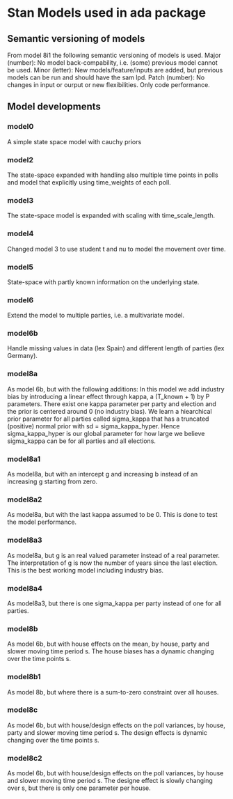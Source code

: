# Stan Models used in ada package

## Semantic versioning of models

From model 8i1 the following semantic versioning of models is used.
Major (number): No model back-compability, i.e. (some) previous model cannot be used.
Minor (letter): New models/feature/inputs are added, but previous models can be run and should have the sam lpd.
Patch (number): No changes in input or ourput or new flexibilities. Only code performance.


## Model developments

### model0
A simple state space model with cauchy priors

### model2
The state-space expanded with handling also multiple time points in polls and model that explicitly using time_weights of each poll.

### model3
The state-space model is expanded with scaling with time_scale_length.

### model4
Changed model 3 to use student t and nu to model the movement over time.

### model5
State-space with partly known information on the underlying state.

### model6
Extend the model to multiple parties, i.e. a multivariate model.

### model6b
Handle missing values in data (lex Spain) and different length of parties (lex Germany).

### model8a
As model 6b, but with the following additions:
In this model we add industry bias by introducing a linear effect through kappa, a (T_known + 1) by P parameters.
There exist one kappa parameter per party and election and the prior is centered
around 0 (no industry bias). We learn a hiearchical prior parameter for all parties called
sigma_kappa that has a truncated (positive) normal prior with sd = sigma_kappa_hyper.
Hence sigma_kappa_hyper is our global parameter for how large we believe sigma_kappa can be for all parties and all elections.

### model8a1
As model8a, but with an intercept g and increasing b instead of an increasing g starting from zero.

### model8a2
As model8a, but with the last kappa assumed to be 0. This is done to test the model performance.

### model8a3
As model8a, but g is an real valued parameter instead of a real parameter. The interpretation of g is now the number of years since the last election.
This is the best working model including industry bias.

### model8a4
As model8a3, but there is one sigma_kappa per party instead of one for all parties. 

### model8b
As model 6b, but with house effects on the mean, by house, party and slower moving time period s. The house biases has a dynamic changing over the time points s.

### model8b1
As model 8b, but where there is a sum-to-zero constraint over all houses.

### model8c
As model 6b, but with house/design effects on the poll variances, by house, party and slower moving time period s. The design effects is dynamic changing over the time points s.

### model8c2
As model 6b, but with house/design effects on the poll variances, by house and slower moving time period s. The designe effect is slowly changing over s, but there is only one parameter per house.

